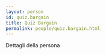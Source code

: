 ```yaml
---
layout: person
id: quiz.bargain
title: Quiz Bargain
permalink: people/quiz.bargain.html
---
```


Dettagli della persona